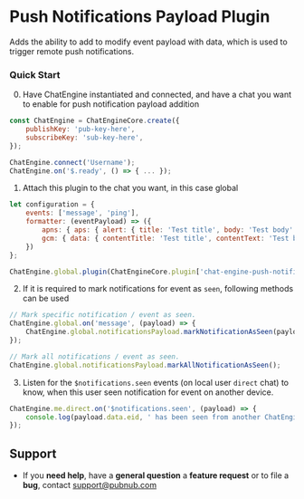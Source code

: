 # Push Notifications Payload Plugin

Adds the ability to add to modify event payload with data, which is used to trigger remote push 
notifications.

### Quick Start

0. Have ChatEngine instantiated and connected, and have a chat you want to enable for push 
notification payload addition
```js
const ChatEngine = ChatEngineCore.create({
    publishKey: 'pub-key-here',
    subscribeKey: 'sub-key-here',
});

ChatEngine.connect('Username');
ChatEngine.on('$.ready', () => { ... });
```

1. Attach this plugin to the chat you want, in this case global
```js
let configuration = {
    events: ['message', 'ping'],
    formatter: (eventPayload) => ({
        apns: { aps: { alert: { title: 'Test title', body: 'Test body' } } },
        gcm: { data: { contentTitle: 'Test title', contentText: 'Test body', ticker: 'Testing' } } 
    })
};

ChatEngine.global.plugin(ChatEngineCore.plugin['chat-engine-push-notifications-payload'](configuration));
```

2. If it is required to mark notifications for event as `seen`, following methods can be used
```js
// Mark specific notification / event as seen.
ChatEngine.global.on('message', (payload) => {
    ChatEngine.global.notificationsPayload.markNotificationAsSeen(payload);
});
```
```js
// Mark all notifications / event as seen.
ChatEngine.global.notificationsPayload.markAllNotificationAsSeen();
```

3. Listen for the `$notifications.seen` events (on local user `direct` chat) to know, when this user 
seen notification for event on another device. 
```js
ChatEngine.me.direct.on('$notifications.seen', (payload) => {
    console.log(payload.data.eid, ' has been seen from another ChatEngine instance');
});
```

## Support

- If you **need help**, have a **general question** a **feature request** or to file a **bug**, contact <support@pubnub.com>
